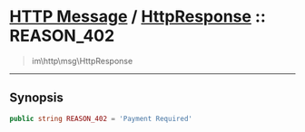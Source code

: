 # [HTTP Message](http.md) / [HttpResponse](http-HttpResponse.md) :: REASON_402
 > im\http\msg\HttpResponse
____

## Synopsis
```php
public string REASON_402 = 'Payment Required'
```
